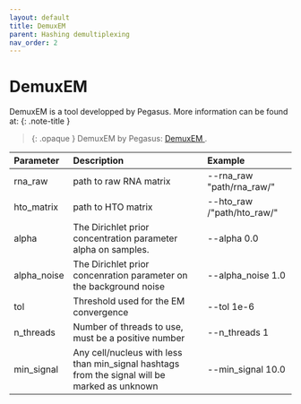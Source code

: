 ```yaml
---
layout: default
title: DemuxEM
parent: Hashing demultiplexing
nav_order: 2
---
```

# DemuxEM

DemuxEM is a tool developped by Pegasus. More information can be found at:
{: .note-title }
> {: .opaque }
> DemuxEM by Pegasus:
> [DemuxEM ](https://pegasus.readthedocs.io/en/stable/api/pegasus.demultiplex.html).


| Parameter   | Description| Example |
|:-------------|:------------------|:------|
| rna_raw | path to raw RNA matrix   | --rna_raw "path/rna_raw/"  |
| hto_matrix  | path to HTO matrix  | --hto_raw /"path/hto_raw/" |
| alpha      | The Dirichlet prior concentration parameter alpha on samples. | --alpha 0.0 |
| alpha_noise  | The Dirichlet prior concenration parameter on the background noise | --alpha_noise 1.0  |
| tol       | Threshold used for the EM convergence | --tol 1e-6 |
| n_threads       | Number of threads to use, must be a positive number | --n_threads 1 |
| min_signal       | Any cell/nucleus with less than min_signal hashtags from the signal will be marked as unknown | --min_signal 10.0|

